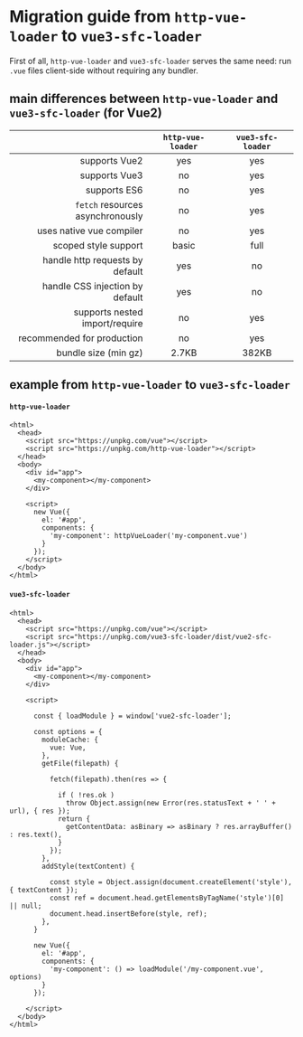 # Migration guide from `http-vue-loader` to `vue3-sfc-loader`

First of all, `http-vue-loader` and `vue3-sfc-loader` serves the same need: run `.vue` files client-side without requiring any bundler.


## main differences between `http-vue-loader` and `vue3-sfc-loader` (for Vue2)

| |  `http-vue-loader` | `vue3-sfc-loader` |
|-:|:-:|:-:|
| supports Vue2 | yes | yes |
| supports Vue3 | no | yes |
| supports ES6 | no | yes |
| `fetch` resources asynchronously | no | yes |
| uses native vue compiler | no | yes |
| scoped style support | basic | full |
| handle http requests by default | yes | no |
| handle CSS injection by default | yes | no |
| supports nested import/require | no | yes |
| recommended for production | no | yes |
| bundle size (min gz) | 2.7KB | 382KB |


## example from `http-vue-loader` to `vue3-sfc-loader`

#### `http-vue-loader`

```
<html>
  <head>
    <script src="https://unpkg.com/vue"></script>
    <script src="https://unpkg.com/http-vue-loader"></script>
  </head>
  <body>
    <div id="app">
      <my-component></my-component>
    </div>

    <script>
      new Vue({
        el: '#app',
        components: {
          'my-component': httpVueLoader('my-component.vue')
        }
      });
    </script>
  </body>
</html>
```


#### `vue3-sfc-loader`

```
<html>
  <head>
    <script src="https://unpkg.com/vue"></script>
    <script src="https://unpkg.com/vue3-sfc-loader/dist/vue2-sfc-loader.js"></script>
  </head>
  <body>
    <div id="app">
      <my-component></my-component>
    </div>

    <script>

      const { loadModule } = window['vue2-sfc-loader'];

      const options = {
        moduleCache: {
          vue: Vue,
        },
        getFile(filepath) {
          
          fetch(filepath).then(res => {

            if ( !res.ok )
              throw Object.assign(new Error(res.statusText + ' ' + url), { res });
            return {
              getContentData: asBinary => asBinary ? res.arrayBuffer() : res.text(),
            }
          });
        },
        addStyle(textContent) {

          const style = Object.assign(document.createElement('style'), { textContent });
          const ref = document.head.getElementsByTagName('style')[0] || null;
          document.head.insertBefore(style, ref);
        },
      }
      
      new Vue({
        el: '#app',
        components: {
          'my-component': () => loadModule('/my-component.vue', options)
        }
      });
      
    </script>
  </body>
</html>

```
